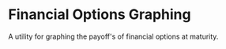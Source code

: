 Financial Options Graphing
================

A utility for graphing the payoff's of financial options at maturity.
